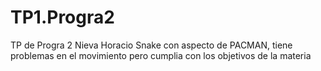 # TP1.Progra2
TP de Progra 2
Nieva Horacio
Snake con aspecto de PACMAN, tiene problemas en el movimiento pero cumplia con los objetivos de la materia 
